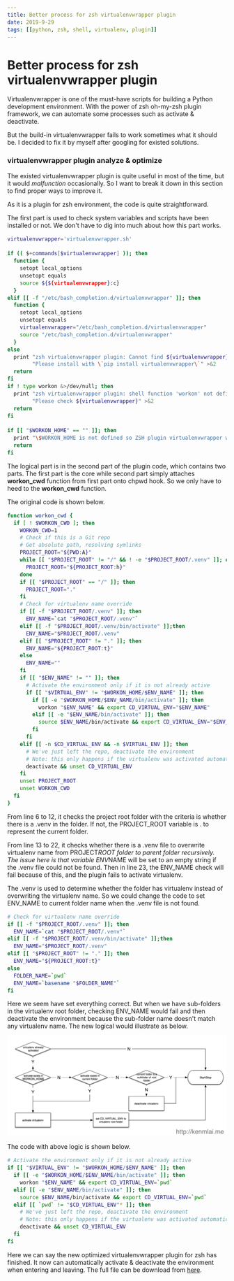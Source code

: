 ```yaml
---
title: Better process for zsh virtualenvwrapper plugin
date: 2019-9-29
tags: [[python, zsh, shell, virtualenv, plugin]]
---
```

# Better process for zsh virtualenvwrapper plugin


Virtualenvwrapper is one of the must-have scripts for building a Python development environment. With the power of zsh oh-my-zsh plugin framework, we can automate some processes such as activate & deactivate.

But the build-in virtualenvwrapper fails to work sometimes what it should be. I decided to fix it by myself after googling for existed solutions.

### virtualenvwrapper plugin analyze & optimize

The existed virtualenvwrapper plugin is quite useful in most of the time, but it would *malfunction* occasionally. So I want to break it down in this section to find proper ways to improve it.

As it is a plugin for zsh environment, the code is quite straightforward.

The first part is used to check system variables and scripts have been installed or not. We don't have to dig into much about how this part works.

```bash
virtualenvwrapper='virtualenvwrapper.sh'

if (( $+commands[$virtualenvwrapper] )); then
  function {
    setopt local_options
    unsetopt equals
    source ${${virtualenvwrapper}:c}
  }
elif [[ -f "/etc/bash_completion.d/virtualenvwrapper" ]]; then
  function {
    setopt local_options
    unsetopt equals
    virtualenvwrapper="/etc/bash_completion.d/virtualenvwrapper"
    source "/etc/bash_completion.d/virtualenvwrapper"
  }
else
  print "zsh virtualenvwrapper plugin: Cannot find ${virtualenvwrapper}.\n"\
        "Please install with \`pip install virtualenvwrapper\`" >&2
  return
fi
if ! type workon &>/dev/null; then
  print "zsh virtualenvwrapper plugin: shell function 'workon' not defined.\n"\
        "Please check ${virtualenvwrapper}" >&2
  return
fi

if [[ "$WORKON_HOME" == "" ]]; then
  print "\$WORKON_HOME is not defined so ZSH plugin virtualenvwrapper will not work" >&2
  return
fi
```

The logical part is in the second part of the plugin code, which contains two parts. The first part is the core while second part simply attaches **workon_cwd** function from first part onto chpwd hook. So we only have to heed to the **workon_cwd** function.

The original code is shown below.

```bash
function workon_cwd {
  if [ ! $WORKON_CWD ]; then
    WORKON_CWD=1
    # Check if this is a Git repo
    # Get absolute path, resolving symlinks
    PROJECT_ROOT="${PWD:A}"
    while [[ "$PROJECT_ROOT" != "/" && ! -e "$PROJECT_ROOT/.venv" ]]; do
      PROJECT_ROOT="${PROJECT_ROOT:h}"
    done
    if [[ "$PROJECT_ROOT" == "/" ]]; then
      PROJECT_ROOT="."
    fi
    # Check for virtualenv name override
    if [[ -f "$PROJECT_ROOT/.venv" ]]; then
      ENV_NAME=`cat "$PROJECT_ROOT/.venv"`
    elif [[ -f "$PROJECT_ROOT/.venv/bin/activate" ]];then
      ENV_NAME="$PROJECT_ROOT/.venv"
    elif [[ "$PROJECT_ROOT" != "." ]]; then
      ENV_NAME="${PROJECT_ROOT:t}"
    else
      ENV_NAME=""
    fi
    if [[ "$ENV_NAME" != "" ]]; then
      # Activate the environment only if it is not already active
      if [[ "$VIRTUAL_ENV" != "$WORKON_HOME/$ENV_NAME" ]]; then
        if [[ -e "$WORKON_HOME/$ENV_NAME/bin/activate" ]]; then
          workon "$ENV_NAME" && export CD_VIRTUAL_ENV="$ENV_NAME"
        elif [[ -e "$ENV_NAME/bin/activate" ]]; then
          source $ENV_NAME/bin/activate && export CD_VIRTUAL_ENV="$ENV_NAME"
        fi
      fi
    elif [[ -n $CD_VIRTUAL_ENV && -n $VIRTUAL_ENV ]]; then
      # We've just left the repo, deactivate the environment
      # Note: this only happens if the virtualenv was activated automatically
      deactivate && unset CD_VIRTUAL_ENV
    fi
    unset PROJECT_ROOT
    unset WORKON_CWD
  fi
}
```

From line 6 to 12, it checks the project root folder with the criteria is whether there is a .venv in the folder. If not, the PROJECT_ROOT variable is . to represent the current folder.

From line 13 to 22, it checks whether there is a .venv file to overwrite virtualenv name from PROJECT*ROOT folder to parent folder recursively. The issue here is that variable ENV*NAME will be set to an empty string if the .venv file could not be found. Then in line 23, the ENV_NAME check will fail because of this, and the plugin fails to activate virtualenv.

The .venv is used to determine whether the folder has virtualenv instead of overwriting the virtualenv name. So we could change the code to set ENV_NAME to current folder name when the .venv file is not found.

```bash
# Check for virtualenv name override
if [[ -f "$PROJECT_ROOT/.venv" ]]; then
  ENV_NAME=`cat "$PROJECT_ROOT/.venv"`
elif [[ -f "$PROJECT_ROOT/.venv/bin/activate" ]];then
  ENV_NAME="$PROJECT_ROOT/.venv"
elif [[ "$PROJECT_ROOT" != "." ]]; then
  ENV_NAME="${PROJECT_ROOT:t}"
else
  FOLDER_NAME=`pwd`
  ENV_NAME=`basename "$FOLDER_NAME"`
fi
```

Here we seem have set everything correct. But when we have sub-folders in the virtualenv root folder, checking ENV_NAME would fail and then deactivate the environment because the sub-folder name doesn't match any virtualenv name. The new logical would illustrate as below.

![flow](https://raw.githubusercontent.com/KenMercusLai/kenmercuslai.github.io/pics/uPic/flow.png)

The code with above logic is shown below.

```bash
# Activate the environment only if it is not already active
if [[ "$VIRTUAL_ENV" != "$WORKON_HOME/$ENV_NAME" ]]; then
  if [[ -e "$WORKON_HOME/$ENV_NAME/bin/activate" ]]; then
    workon "$ENV_NAME" && export CD_VIRTUAL_ENV=`pwd`
  elif [[ -e "$ENV_NAME/bin/activate" ]]; then
    source $ENV_NAME/bin/activate && export CD_VIRTUAL_ENV=`pwd`
  elif [[ `pwd` != "$CD_VIRTUAL_ENV"* ]]; then
    # We've just left the repo, deactivate the environment
    # Note: this only happens if the virtualenv was activated automatically
    deactivate && unset CD_VIRTUAL_ENV
  fi
fi
```

Here we can say the new optimized virtualenvwrapper plugin for zsh has finished. It now can automatically activate & deactivate the environment when entering and leaving. The full file can be download from [here](http://kenmlai.me/wp-content/uploads/2015/07/virtualenvwrapper.plugin.zsh_.zip).
